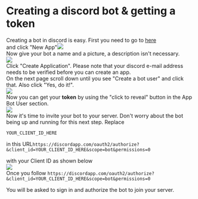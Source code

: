 # Creating a discord bot & getting a token

Creating a bot in discord is easy. First you need to go to [here](https://discordapp.com/developers/applications/me)  
and click "New App"![](/_assets/Screen%20Shot%202017-12-07%20at%2001.55.05.png)  
Now give your bot a name and a picture, a description isn't necessary.  
![](/_assets/Screen%20Shot%202017-12-07%20at%2002.02.19.png)  
Click "Create Application". Please note that your discord e-mail address needs to be verified before you can create an app.  
On the next page scroll down until you see "Create a bot user" and click that. Also click "Yes, do it!".  
![](/_assets/Screen%20Shot%202017-12-07%20at%2002.09.44.png)  
Now you can get your **token** by using the "click to reveal" button in the App Bot User section.  
![](/_assets/Screen%20Shot%202017-12-07%20at%2002.12.19.png)  
Now it's time to invite your bot to your server. Don't worry about the bot being up and running for this next step. Replace

`YOUR_CLIENT_ID_HERE`

in this URL`https://discordapp.com/oauth2/authorize?&client_id=YOUR_CLIENT_ID_HERE&scope=bot&permissions=0`

with your Client ID as shown below  
![](/_assets/Screen%20Shot%202017-12-07%20at%2002.16.33.png)  
Once you follow `https://discordapp.com/oauth2/authorize?&client_id=YOUR_CLIENT_ID_HERE&scope=bot&permissions=0`

You will be asked to sign in and authorize the bot to join your server.

